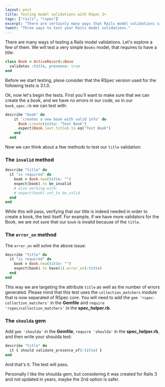 ```yaml
---
layout: post
title: Testing model validations with RSpec 3+
tags: ["rails", "rspec"]
excerpt: "There are certainly many ways that Rails model validations can be tested. You can find three of them in this article."
tweet: "Three ways to test your Rails model validations." 
---
```


There are many ways of testing a Rails model validations. Let's explore a few of them. We will test a very simple `Books` model, that requires to have a title:

```ruby
class Book < ActiveRecord::Base
  validates :title, presence: true
end
```
Before we start testing, plese consider that the RSpec version used for the following tests is 3.1.0.

Ok, now let's begin the tests. First you'll want to make sure that we can create the a book, and we have no errors in our code, so in our `book_spec.rb` we can test with:

```ruby
describe "book" do
    it 'creates a new book with valid info' do
      Book.create(title: "Test Book")
      expect(Book.last.title).to eq("Test Book")
    end
  end
```

Now we can think about a few methods to test our `title` validation:

### The `invalid` method

```ruby
describe "title" do
  it "is required" do
    book = Book.new(title: "")
    expect(book).to be_invalid
    # also working with:
    # expect(book).not_to be_valid
  end
end
```

While this will pass, verifying that our title is indeed needed in order to create a book, the test itself. For example, if we have more validators for the Book, we are not sure that our `book` is invalid because of the `title`.

### The `error_on` method

The `error_on` will solve the above issue:

```ruby
describe "title" do
  it "is required" do
    book = Book.new(title: "")
    expect(book).to have(1).error_on(:title)
  end
end
```

This way we are targeting the attribute `title` as well as the number of errors generated. Please mind that this test uses the `collection_matchers` module that is now separated of RSpec core. You will need to add the `gem 'rspec-collection_matchers'` in the **Gemfile** and `require 'rspec/collection_matchers'` in the **spec_helper.rb**.

### The `shoulda` gem
Add `gem 'shoulda'` in the **Gemfile**, `require 'shoulda'` in the **spec_helper.rb**, and then write your shoulda test:

```ruby
describe "title" do
  it { should validate_presence_of(:title) }
end
```
And that's it. The test will pass.

Personally I like the shoulda gem, but considering it was created for Rails 3 and not updated in years, maybe the 2nd option is safer.

